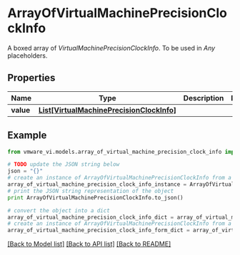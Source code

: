 # ArrayOfVirtualMachinePrecisionClockInfo

A boxed array of *VirtualMachinePrecisionClockInfo*. To be used in *Any* placeholders. 

## Properties
Name | Type | Description | Notes
------------ | ------------- | ------------- | -------------
**value** | [**List[VirtualMachinePrecisionClockInfo]**](VirtualMachinePrecisionClockInfo.md) |  | 

## Example

```python
from vmware_vi.models.array_of_virtual_machine_precision_clock_info import ArrayOfVirtualMachinePrecisionClockInfo

# TODO update the JSON string below
json = "{}"
# create an instance of ArrayOfVirtualMachinePrecisionClockInfo from a JSON string
array_of_virtual_machine_precision_clock_info_instance = ArrayOfVirtualMachinePrecisionClockInfo.from_json(json)
# print the JSON string representation of the object
print ArrayOfVirtualMachinePrecisionClockInfo.to_json()

# convert the object into a dict
array_of_virtual_machine_precision_clock_info_dict = array_of_virtual_machine_precision_clock_info_instance.to_dict()
# create an instance of ArrayOfVirtualMachinePrecisionClockInfo from a dict
array_of_virtual_machine_precision_clock_info_form_dict = array_of_virtual_machine_precision_clock_info.from_dict(array_of_virtual_machine_precision_clock_info_dict)
```
[[Back to Model list]](../README.md#documentation-for-models) [[Back to API list]](../README.md#documentation-for-api-endpoints) [[Back to README]](../README.md)


